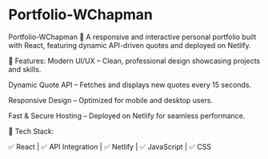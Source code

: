 # Portfolio-WChapman
Portfolio-WChapman 🚀 A responsive and interactive personal portfolio built with React, featuring dynamic API-driven quotes and deployed on Netlify.

🔹 Features:
Modern UI/UX – Clean, professional design showcasing projects and skills.

Dynamic Quote API – Fetches and displays new quotes every 15 seconds.

Responsive Design – Optimized for mobile and desktop users.

Fast & Secure Hosting – Deployed on Netlify for seamless performance.

🔧 Tech Stack:

✅ React | ✅ API Integration | ✅ Netlify | ✅ JavaScript | ✅ CSS
